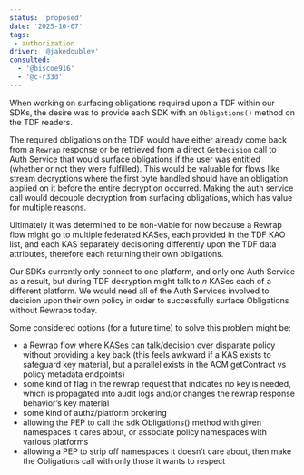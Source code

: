 ```yaml
---
status: 'proposed'
date: '2025-10-07'
tags:
 - authorization
driver: '@jakedoublev'
consulted:
  - '@biscoe916'
  - '@c-r33d'
---
```


When working on surfacing obligations required upon a TDF within our SDKs, the desire was to provide each SDK
with an `Obligations()` method on the TDF readers.

The required obligations on the TDF would have either already come back from a `Rewrap` response or be retrieved
from a direct `GetDecision` call to Auth Service that would surface obligations if the user was entitled (whether
or not they were fulfilled). This would be valuable for flows like stream decryptions where the first byte handled
should have an obligation applied on it before the entire decryption occurred. Making the auth service call would
decouple decryption from surfacing obligations, which has value for multiple reasons.

Ultimately it was determined to be non-viable for now because a Rewrap flow might go to multiple federated KASes,
each provided in the TDF KAO list, and each KAS separately decisioning differently upon the TDF data attributes,
therefore each returning their own obligations.

Our SDKs currently only connect to one platform, and only one Auth Service as a result, but during TDF decryption
might talk to _n_ KASes each of a different platform. We would need all of the Auth Services involved to decision
upon their own policy in order to successfully surface Obligations without Rewraps today.

Some considered options (for a future time) to solve this problem might be:

- a Rewrap flow where KASes can talk/decision over disparate policy without providing a key back (this feels awkward if
a KAS exists to safeguard key material, but a parallel exists in the ACM getContract vs policy metadata endpoints)
- some kind of flag in the rewrap request that indicates no key is needed, which is propagated into audit logs
and/or changes the rewrap response behavior’s key material
- some kind of authz/platform brokering
- allowing the PEP to call the sdk Obligations() method with given namespaces it cares about, or associate policy
namespaces with various platforms
- allowing a PEP to strip off namespaces it doesn’t care about, then make the Obligations call with only those it wants to respect